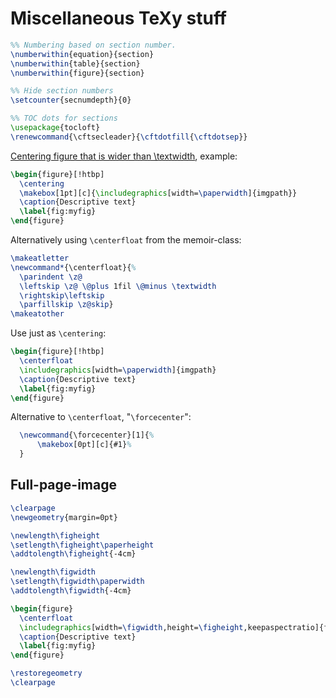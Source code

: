 # Miscellaneous TeXy stuff

```latex
%% Numbering based on section number.
\numberwithin{equation}{section}
\numberwithin{table}{section}
\numberwithin{figure}{section}

%% Hide section numbers
\setcounter{secnumdepth}{0}

%% TOC dots for sections
\usepackage{tocloft}
\renewcommand{\cftsecleader}{\cftdotfill{\cftdotsep}}
```

[Centering figure that is wider than \textwidth](http://tex.stackexchange.com/questions/16582/center-figure-that-is-wider-than-textwidth), example:

```latex
\begin{figure}[!htbp]
  \centering
  \makebox[1pt][c]{\includegraphics[width=\paperwidth]{imgpath}}
  \caption{Descriptive text}
  \label{fig:myfig}
\end{figure}
```

Alternatively using `\centerfloat` from the memoir-class:

```latex
\makeatletter
\newcommand*{\centerfloat}{%
  \parindent \z@
  \leftskip \z@ \@plus 1fil \@minus \textwidth
  \rightskip\leftskip
  \parfillskip \z@skip}
\makeatother
```

Use just as `\centering`:

```latex
\begin{figure}[!htbp]
  \centerfloat
  \includegraphics[width=\paperwidth]{imgpath}
  \caption{Descriptive text}
  \label{fig:myfig}
\end{figure}
```

Alternative to `\centerfloat`, "`\forcecenter`":

```latex
  \newcommand{\forcecenter}[1]{%
      \makebox[0pt][c]{#1}%
  }
```

## Full-page-image

```latex
\clearpage
\newgeometry{margin=0pt}

\newlength\figheight
\setlength\figheight\paperheight
\addtolength\figheight{-4cm}

\newlength\figwidth
\setlength\figwidth\paperwidth
\addtolength\figwidth{-4cm}

\begin{figure}
  \centerfloat
  \includegraphics[width=\figwidth,height=\figheight,keepaspectratio]{flow_diagram_1_1}
  \caption{Descriptive text}
  \label{fig:myfig}
\end{figure}

\restoregeometry
\clearpage
```
